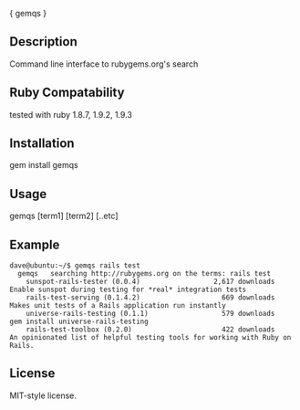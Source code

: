 { gemqs }

## Description
  Command line interface to rubygems.org's search
 
## Ruby Compatability
  tested with ruby 1.8.7, 1.9.2, 1.9.3

## Installation

 gem install gemqs

## Usage

 gemqs [term1] [term2] [..etc]

## Example 

```
dave@ubuntu:~/$ gemqs rails test
  gemqs   searching http://rubygems.org on the terms: rails test
    sunspot-rails-tester (0.0.4)                  2,617 downloads     Enable sunspot during testing for *real* integration tests
    rails-test-serving (0.1.4.2)                    669 downloads     Makes unit tests of a Rails application run instantly
    universe-rails-testing (0.1.1)                  579 downloads     gem install universe-rails-testing
    rails-test-toolbox (0.2.0)                      422 downloads     An opinionated list of helpful testing tools for working with Ruby on Rails.
```

## License 

  MIT-style license. 
  
